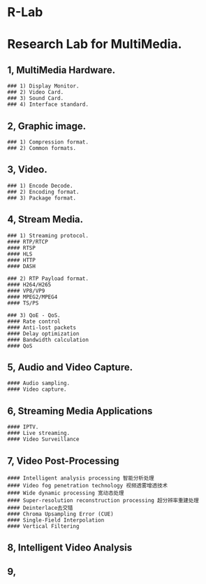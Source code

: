 # R-Lab

# Research Lab for MultiMedia.

## 1, MultiMedia Hardware.
    ### 1) Display Monitor.
    ### 2) Video Card.
    ### 3) Sound Card.
    ### 4) Interface standard.

## 2, Graphic image.
    ### 1) Compression format.
    ### 2) Common formats.
    
## 3, Video.
    ### 1) Encode Decode.
    ### 2) Encoding format.
    ### 3) Package format.
    
## 4, Stream Media.
    ### 1) Streaming protocol.
    #### RTP/RTCP
    #### RTSP
    #### HLS
    #### HTTP
    #### DASH
    
    ### 2) RTP Payload format.
    #### H264/H265
    #### VP8/VP9
    #### MPEG2/MPEG4
    #### TS/PS
    
    ### 3) QoE - QoS.
    #### Rate control
    #### Anti-lost packets
    #### Delay optimization
    #### Bandwidth calculation
    #### QoS
    
## 5, Audio and Video Capture.
    #### Audio sampling.
    #### Video capture.

## 6, Streaming Media Applications
    #### IPTV.
    #### Live streaming.
    #### Video Surveillance

## 7, Video Post-Processing
    #### Intelligent analysis processing 智能分析处理
    #### Video fog penetration technology 视频透雾增透技术
    #### Wide dynamic processing 宽动态处理
    #### Super-resolution reconstruction processing 超分辨率重建处理
    #### Deinterlace去交错
    #### Chroma Upsampling Error (CUE)
    #### Single-Field Interpolation
    #### Vertical Filtering
    
## 8, Intelligent Video Analysis

## 9,



